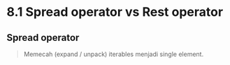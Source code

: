 # 8.1 Spread operator vs Rest operator

## Spread operator

> Memecah (expand / unpack) iterables menjadi single element.


